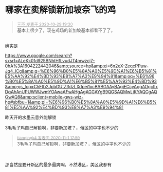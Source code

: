 # 哪家在卖解锁新加坡奈飞的鸡


<div class="quote"><blockquote><font size="2"><a href="https://www.hostloc.com/forum.php?mod=redirect&amp;goto=findpost&amp;pid=9370851&amp;ptid=759928" target="_blank"><font color="#999999">三不 发表于 2020-10-29 19:30</font></a></font><br />
基本上很少了，现在鸡场的新加坡基本都看不了了。</blockquote></div><br />
确实是<img id="aimg_NyEgY" onclick="zoom(this, this.src, 0, 0, 0)" class="zoom" src="https://cdn.jsdelivr.net/gh/hishis/forum-master/public/images/patch.gif" onmouseover="img_onmouseoverfunc(this)" onload="thumbImg(this)" border="0" alt="" />

https://www.google.com/search?sxsrf=ALeKk01d925BNhtHfLvudJT4mwzcj7-0hA%3A1604222442046&amp;source=hp&amp;ei=6n2eX-ZeqcPPuw-Jq4_ICg&amp;q=%E6%96%B0%E5%8A%A0%E5%9D%A1%E6%B5%81%E5%AA%92%E4%BD%93%E8%A7%A3%E9%94%81&amp;oq=%E6%96%B0%E5%8A%A0%E5%9D%A1%E6%B5%81%E5%AA%92%E4%BD%93&amp;gs_lcp=ChFtb2JpbGUtZ3dzLXdpei1ocBABGAAyBAgjECcyAggAOgcIIxDqAhAnUPUWWJwmYOAwaAFwAHgAgAGGAYgB9QGSAQMwLjKYAQCgAQGwAQ8&amp;sclient=mobile-gws-wiz-hp#sbfbu=1&amp;pi=%E6%96%B0%E5%8A%A0%E5%9D%A1%E6%B5%81%E5%AA%92%E4%BD%93%E8%A7%A3%E9%94%81

昨天开的水墨云意外能解锁

3毛毛子鸡自己解锁啊，非要新加坡？，俄区的中字也不少的<img src="static/image/smiley/default/lol.gif" smilieid="12" border="0" alt="" />

<div class="quote"><blockquote><font size="2"><a href="https://www.hostloc.com/forum.php?mod=redirect&amp;goto=findpost&amp;pid=9385553&amp;ptid=759928" target="_blank"><font color="#999999">tianqingk4 发表于 2020-11-1 17:59</font></a></font><br />
3毛毛子鸡自己解锁啊，非要新加坡？，俄区的中字也不少的</blockquote></div><br />
<br />
那当然是要开新区的最多最爽啊，不然港区，美区我都有<img id="aimg_e7Nq9" onclick="zoom(this, this.src, 0, 0, 0)" class="zoom" src="https://cdn.jsdelivr.net/gh/hishis/forum-master/public/images/patch.gif" onmouseover="img_onmouseoverfunc(this)" onload="thumbImg(this)" border="0" alt="" />
